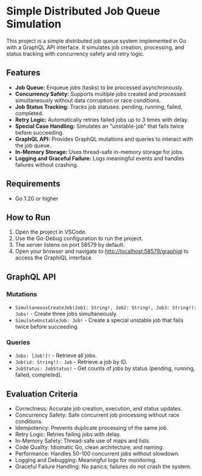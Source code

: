 # Simple Distributed Job Queue Simulation

This project is a simple distributed job queue system implemented in Go with a GraphQL API interface. It simulates job creation, processing, and status tracking with concurrency safety and retry logic.

## Features

- **Job Queue:** Enqueue jobs (tasks) to be processed asynchronously.
- **Concurrency Safety:** Supports multiple jobs created and processed simultaneously without data corruption or race conditions.
- **Job Status Tracking:** Tracks job statuses: pending, running, failed, completed.
- **Retry Logic:** Automatically retries failed jobs up to 3 times with delay.
- **Special Case Handling:** Simulates an "unstable-job" that fails twice before succeeding.
- **GraphQL API:** Provides GraphQL mutations and queries to interact with the job queue.
- **In-Memory Storage:** Uses thread-safe in-memory storage for jobs.
- **Logging and Graceful Failure:** Logs meaningful events and handles failures without crashing.

## Requirements

- Go 1.20 or higher

## How to Run

1. Open the project in VSCode.
2. Use the Go-Debug configuration to run the project.
3. The server listens on port 58579 by default.
4. Open your browser and navigate to [http://localhost:58579/graphiql](http://localhost:58579/graphiql) to access the GraphiQL interface.

## GraphQL API

### Mutations

- `SimultaneousCreateJob(Job1: String!, Job2: String!, Job3: String!): Jobs!` - Create three jobs simultaneously.
- `SimulateUnstableJob: Job!` - Create a special unstable job that fails twice before succeeding.

### Queries

- `Jobs: [Job!]!` - Retrieve all jobs.
- `Job(id: String!): Job` - Retrieve a job by ID.
- `JobStatus: JobStatus!` - Get counts of jobs by status (pending, running, failed, completed).

## Evaluation Criteria

- Correctness: Accurate job creation, execution, and status updates.
- Concurrency Safety: Safe concurrent job processing without race conditions.
- Idempotency: Prevents duplicate processing of the same job.
- Retry Logic: Retries failing jobs with delay.
- In-Memory Safety: Thread-safe use of maps and lists.
- Code Quality: Idiomatic Go, clean architecture, and naming.
- Performance: Handles 50-100 concurrent jobs without slowdown.
- Logging and Debugging: Meaningful logs for monitoring.
- Graceful Failure Handling: No panics; failures do not crash the system.
